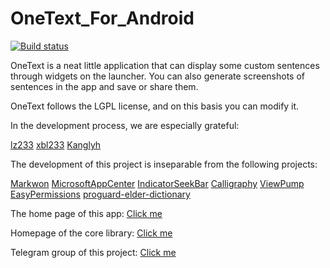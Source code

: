 # OneText_For_Android

[![Build status](https://build.appcenter.ms/v0.1/apps/6d358730-5a0b-4b13-a785-949b4ac6a5fb/branches/master/badge)](https://appcenter.ms)

OneText is a neat little application that can display some custom sentences through widgets on the launcher. You can also generate screenshots of sentences in the app and save or share them.

OneText follows the LGPL license, and on this basis you can modify it.


In the development process, we are especially grateful:

[lz233](https://github.com/lz233) [xbl233](https://github.com/xbl233) [Kanglyh](https://github.com/kanglyh)

The development of this project is inseparable from the following projects:

[Markwon](https://github.com/noties/Markwon) [MicrosoftAppCenter](https://appcenter.ms) [IndicatorSeekBar](https://github.com/warkiz/IndicatorSeekBar) [Calligraphy](https://github.com/InflationX/Calligraphy) [ViewPump](https://github.com/InflationX/ViewPump) [EasyPermissions](https://github.com/googlesamples/easypermissions) [proguard-elder-dictionary](https://github.com/heruoxin/proguard-elder-dictionary)

The home page of this app: [Click me](https://github.com/lz233/OneText_For_Android)

Homepage of the core library: [Click me](https://github.com/lz233/OneText-Library)

Telegram group of this project: [Click me](https://t.me/OneTextProject)
